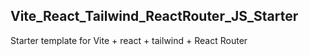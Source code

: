 ## Vite_React_Tailwind_ReactRouter_JS_Starter

Starter template for Vite + react + tailwind + React Router
